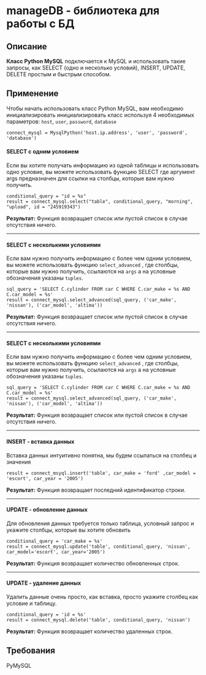 manageDB - библиотека для работы с БД
===========

## Описание
**Класс Python MySQL** подключается к MySQL и использовать такие запросы, как SELECT (одно и несколько условий), INSERT, UPDATE, DELETE простым и быстрым способом.


## Применение
Чтобы начать использовать класс Python MySQL, вам необходимо инициализировать
инициализировать класс используя 4 необходимых параметров: `host`, `user`, `password`, `database`

```
connect_mysql = MysqlPython('host.ip.address', 'user', 'password', 'database')
```
    
#### SELECT с одним условием
Если вы хотите получать информацию из одной таблицы и использовать одно условие, вы можете
использовать функцию SELECT где аргумент args предназначен для ссылки на столбцы, которые вам нужно получить.

```
conditional_query = "id = %s"
result = connect_mysql.select("table", conditional_query, "morning", "upload", id = "245919343")
```

**Результат:**
	Функция возвращает список или пустой список в случае отсутствия ничего.

---
    
#### SELECT с несколькими условиями
Если вам нужно получить информацию с более чем одним условием, вы можете использовать функцию
`select_advanced` , где столбцы, которые вам нужно получить, ссылаются на `args` а на условные обозначения указаны `tuples`.

```
sql_query = 'SELECT C.cylinder FROM car C WHERE C.car_make = %s AND C.car_model = %s'
result = connect_mysql.select_advanced(sql_query, ('car_make', 'nissan'), ('car_model', 'altima'))
```

**Результат:**
	Функция возвращает список или пустой список в случае отсутствия ничего.

---
    
#### SELECT с несколькими условиями
Если вам нужно получить информацию с более чем одним условием, вы можете использовать функцию
`select_advanced` , где столбцы, которые вам нужно получить, ссылаются на `args` а на условные обозначения указаны `tuples`.

```
sql_query = 'SELECT C.cylinder FROM car C WHERE C.car_make = %s AND C.car_model = %s'
result = connect_mysql.select_advanced(sql_query, ('car_make', 'nissan'), ('car_model', 'altima'))
```

**Результат:**
	Функция возвращает список или пустой список в случае отсутствия ничего.

---

#### INSERT - вставка данных
Вставка данных интуитивно понятна, мы будем ссылаться на столбец и значения

```
result = connect_msyql.insert('table', car_make = 'ford' ,car_model = 'escort', car_year = '2005')
```

**Результат:**
	Функция возвращает последний идентификатор строки.

---

#### UPDATE - обновление данных
Для обновления данных требуется только таблица, условный запрос и укажите столбцы, которые вы хотите обновить

```
conditional_query = 'car_make = %s'
result = connect_mysql.update('table', conditional_query, 'nissan', car_model='escort', car_year='2005')
```

**Результат:**
	Функция возвращает количество обновленных строк.

---

#### UPDATE - удаление данных
Удалить данные очень просто, как вставка, просто укажите столбец как условие и таблицу.

```
conditional_query = 'id = %s'
result = connect_mysql.delete('table', conditional_query, 'nissan')
```

**Результат:**
	Функция возвращает количество удаленных строк.

## Требования

PyMySQL